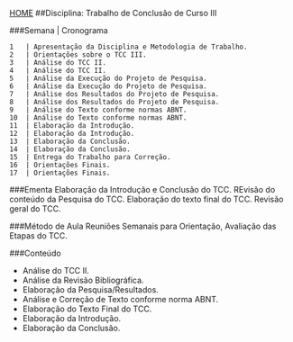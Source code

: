 [HOME](https://github.com/lucastafarelbs/Ensino-Superior-de-Informatica-GRATUITO) 
##Disciplina: Trabalho de Conclusão de Curso III

###Semana | Cronograma
```
1	| Apresentação da Disciplina e Metodologia de Trabalho.
2	| Orientações sobre o TCC III.
3	| Análise do TCC II.
4	| Análise do TCC II.
5	| Análise da Execução do Projeto de Pesquisa.
6	| Análise da Execução do Projeto de Pesquisa.
7	| Análise dos Resultados do Projeto de Pesquisa.
8	| Análise dos Resultados do Projeto de Pesquisa.
9	| Análise do Texto conforme normas ABNT.
10	| Análise do Texto conforme normas ABNT.
11	| Elaboração da Introdução.
12	| Elaboração da Introdução.
13	| Elaboração da Conclusão.
14	| Elaboração da Conclusão.
15	| Entrega do Trabalho para Correção.
16	| Orientações Finais.
17	| Orientações Finais.

```
###Ementa
Elaboração da Introdução e Conclusão do TCC. REvisão do conteúdo da Pesquisa do TCC. Elaboração do texto final do TCC. Revisão geral do TCC.

###Método de Aula
Reuniões Semanais para Orientação, Avaliação das Etapas do TCC.

###Conteúdo
- Análise do TCC II.
- Análise da Revisão Bibliográfica.
- Elaboração da Pesquisa/Resultados.
- Análise e Correção de Texto conforme norma ABNT.
- Elaboração do Texto Final do TCC.
- Elaboração da Introdução.
- Elaboração da Conclusão.